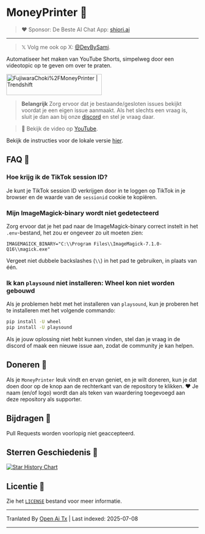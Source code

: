 # MoneyPrinter 💸

> ♥︎ Sponsor: De Beste AI Chat App: [shiori.ai](https://www.shiori.ai)
---

> 𝕏 Volg me ook op X: [@DevBySami](https://x.com/DevBySami).

Automatiseer het maken van YouTube Shorts, simpelweg door een videotopic op te geven om over te praten.

<a href="https://trendshift.io/repositories/7545" target="_blank"><img src="https://trendshift.io/api/badge/repositories/7545" alt="FujiwaraChoki%2FMoneyPrinter | Trendshift" style="width: 250px; height: 55px;" width="250" height="55"/></a>

> **Belangrijk** Zorg ervoor dat je bestaande/gesloten issues bekijkt voordat je een eigen issue aanmaakt. Als het slechts een vraag is, sluit je dan aan bij onze [discord](https://dsc.gg/fuji-community) en stel je vraag daar.

> **🎥** Bekijk de video op [YouTube](https://youtu.be/mkZsaDA2JnA?si=pNne3MnluRVkWQbE).

Bekijk de instructies voor de lokale versie [hier](https://raw.githubusercontent.com/FujiwaraChoki/MoneyPrinter/main/Local.md).

## FAQ 🤔

### Hoe krijg ik de TikTok session ID?

Je kunt je TikTok session ID verkrijgen door in te loggen op TikTok in je browser en de waarde van de `sessionid` cookie te kopiëren.

### Mijn ImageMagick-binary wordt niet gedetecteerd

Zorg ervoor dat je het pad naar de ImageMagick-binary correct instelt in het `.env`-bestand, het zou er ongeveer zo uit moeten zien:

```env
IMAGEMAGICK_BINARY="C:\\Program Files\\ImageMagick-7.1.0-Q16\\magick.exe"
```

Vergeet niet dubbele backslashes (`\\`) in het pad te gebruiken, in plaats van één.

### Ik kan `playsound` niet installeren: Wheel kon niet worden gebouwd

Als je problemen hebt met het installeren van `playsound`, kun je proberen het te installeren met het volgende commando:

```bash
pip install -U wheel
pip install -U playsound
```

Als je jouw oplossing niet hebt kunnen vinden, stel dan je vraag in de discord of maak een nieuwe issue aan, zodat de community je kan helpen.

## Doneren 🎁

Als je `MoneyPrinter` leuk vindt en ervan geniet, en je wilt doneren, kun je dat doen door op de knop aan de rechterkant van de repository te klikken. ❤️
Je naam (en/of logo) wordt dan als teken van waardering toegevoegd aan deze repository als supporter.

## Bijdragen 🤝

Pull Requests worden voorlopig niet geaccepteerd.

## Sterren Geschiedenis 🌟

[![Star History Chart](https://api.star-history.com/svg?repos=FujiwaraChoki/MoneyPrinter&type=Date)](https://star-history.com/#FujiwaraChoki/MoneyPrinter&Date)

## Licentie 📝

Zie het [`LICENSE`](LICENSE) bestand voor meer informatie.

---

Tranlated By [Open Ai Tx](https://github.com/OpenAiTx/OpenAiTx) | Last indexed: 2025-07-08

---
